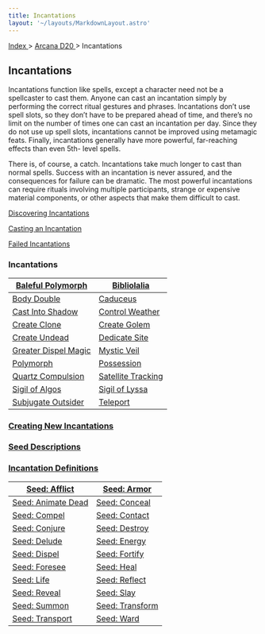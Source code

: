 ```yaml
---
title: Incantations
layout: '~/layouts/MarkdownLayout.astro'
---
```


[ Index ](/) > [ Arcana D20 ](/arcana.d20.srd) > Incantations

## Incantations

Incantations function like spells, except a character need not be a
spellcaster to cast them. Anyone can cast an incantation simply by performing
the correct ritual gestures and phrases. Incantations don’t use spell slots,
so they don’t have to be prepared ahead of time, and there’s no limit on the
number of times one can cast an incantation per day. Since they do not use up
spell slots, incantations cannot be improved using metamagic feats. Finally,
incantations generally have more powerful, far-reaching effects than even 5th-
level spells.

There is, of course, a catch. Incantations take much longer to cast than
normal spells. Success with an incantation is never assured, and the
consequences for failure can be dramatic. The most powerful incantations can
require rituals involving multiple participants, strange or expensive material
components, or other aspects that make them difficult to cast.

[Discovering Incantations](/arcana.d20.srd/incantations/discovering.incantations)

[Casting an Incantation](/arcana.d20.srd/incantations/casting.an.incantation)

[Failed Incantations](/arcana.d20.srd/incantations/failed.incantations)

### Incantations

| [Baleful Polymorph](/arcana.d20.srd/incantations/baleful.polymorph) | [Bibliolalia](/arcana.d20.srd/incantations/bibliolalia) |
|---|---|
| [Body Double](/arcana.d20.srd/incantations/body.double) | [Caduceus](/arcana.d20.srd/incantations/caduceus) |
| [Cast Into Shadow](/arcana.d20.srd/incantations/cast.into.shadow) | [Control Weather](/arcana.d20.srd/incantations/control.weather) |
| [Create Clone](/arcana.d20.srd/incantations/create.clone) | [Create Golem](/arcana.d20.srd/incantations/create.golem) |
| [Create Undead](/arcana.d20.srd/incantations/create.undead) | [Dedicate Site](/arcana.d20.srd/incantations/dedicate.site) |
| [Greater Dispel Magic](/arcana.d20.srd/incantations/greater.dispel.magic) | [Mystic Veil](/arcana.d20.srd/incantations/mystic.veil) |
| [Polymorph](/arcana.d20.srd/incantations/polymorph) | [Possession](/arcana.d20.srd/incantations/possession) |
| [Quartz Compulsion](/arcana.d20.srd/incantations/quartz.compulsion) | [Satellite Tracking](/arcana.d20.srd/incantations/satellite.tracking) |
| [Sigil of Algos](/arcana.d20.srd/incantations/sigil.of.algos) | [Sigil of Lyssa](/arcana.d20.srd/incantations/sigil.of.lyssa) |
| [Subjugate Outsider](/arcana.d20.srd/incantations/subjugate.outsider) | [Teleport](/arcana.d20.srd/incantations/teleport) |       

### [Creating New Incantations](/arcana.d20.srd/incantations/creating.new.incantations)     
### [Seed Descriptions](/arcana.d20.srd/incantations/seed.descriptions)     

### [Incantation Definitions](/arcana.d20.srd/incantations/incantation.definitions)

| [Seed: Afflict](/arcana.d20.srd/incantations/seed.afflict) | [Seed: Armor](/arcana.d20.srd/incantations/seed.armor) |
|---|---|
| [Seed: Animate Dead](/arcana.d20.srd/incantations/seed.animate.dead) | [Seed: Conceal](/arcana.d20.srd/incantations/seed.conceal) |
| [Seed: Compel](/arcana.d20.srd/incantations/seed.compel) | [Seed: Contact](/arcana.d20.srd/incantations/seed.contact) |
| [Seed: Conjure](/arcana.d20.srd/incantations/seed.conjure) | [Seed: Destroy](/arcana.d20.srd/incantations/seed.destroy) |
| [Seed: Delude](/arcana.d20.srd/incantations/seed.delude) | [Seed: Energy](/arcana.d20.srd/incantations/seed.energy) |
| [Seed: Dispel](/arcana.d20.srd/incantations/seed.dispel) | [Seed: Fortify](/arcana.d20.srd/incantations/seed.fortify) |
| [Seed: Foresee](/arcana.d20.srd/incantations/seed.foresee) | [Seed: Heal](/arcana.d20.srd/incantations/seed.heal) |
| [Seed: Life](/arcana.d20.srd/incantations/seed.life) | [Seed: Reflect](/arcana.d20.srd/incantations/seed.reflect) |
| [Seed: Reveal](/arcana.d20.srd/incantations/seed.reveal) | [Seed: Slay](/arcana.d20.srd/incantations/seed.slay) |
| [Seed: Summon](/arcana.d20.srd/incantations/seed.summon) | [Seed: Transform](/arcana.d20.srd/incantations/seed.transform) |
| [Seed: Transport](/arcana.d20.srd/incantations/seed.transport) | [Seed: Ward](/arcana.d20.srd/incantations/seed.ward) |